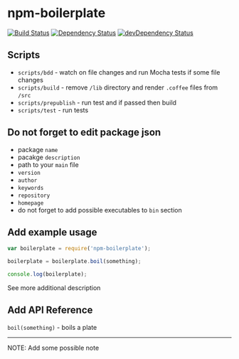 # npm-boilerplate

[![Build Status](https://travis-ci.org/apiaryio/npm-boilerplate.png)](https://travis-ci.org/apiaryio/npm-boilerplate)
[![Dependency Status](https://david-dm.org/apiaryio/npm-boilerplate.png)](https://david-dm.org/apiaryio/npm-boilerplate)
[![devDependency Status](https://david-dm.org/apiaryio/npm-boilerplate/dev-status.png)](https://david-dm.org/apiaryio/npm-boilerplate#info=devDependencies)


## Scripts

- `scripts/bdd` - watch on file changes and run Mocha tests if some file changes 
- `scripts/build` - remove `/lib` directory and render `.coffee` files from `/src`
- `scripts/prepublish` - run test and if passed then build
- `scripts/test` - run tests

## Do not forget to edit package json

- package `name`
- pacakge `description`
- path to your `main` file
- `version`
- `author`
- `keywords`
- `repository`
- `homepage`
- do not forget to add possible executables to `bin` section

## Add example usage 
```javascript
var boilerplate = require('npm-boilerplate');

boilerplate = boilerplate.boil(something);

console.log(boilerplate);
```

See more additional description

## Add API Reference

`boil(something)` - boils a plate

- - - 

NOTE: Add some possible note


